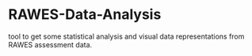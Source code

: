 # RAWES-Data-Analysis
tool to get some statistical analysis and visual data representations from RAWES assessment data. 
